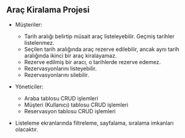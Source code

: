 ##  Araç Kiralama Projesi

* Müşteriler:
  * Tarih aralığı belirtip müsait araç listeleyebilir. Geçmiş tarihler listelenmez.
  * Seçilen tarih aralığında araç rezerve edilebilir, ancak aynı tarih aralığında ikinci bir araç kiralayamaz.
  * Rezerve edilmiş bir aracı, o tarihlerde rezerve edemez.
  * Rezervasyonlarını listeyebilir.
  * Rezervasyonlarını silebilir.

* Yöneticiler:
  * Araba tablosu CRUD işlemleri
  * Müşteri (Kullanıcı) tablosu CRUD işlemleri
  * Reservasyon tablosu CRUD işlemleri

* Listeleme ekranlarında filtreleme, sayfalama, sıralama imkanları olacaktır.
